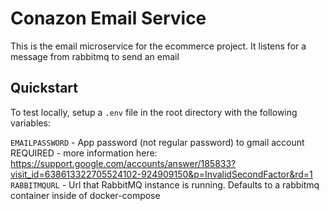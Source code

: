 # Conazon Email Service

This is the email microservice for the ecommerce project. It listens for a message from rabbitmq to send an email

## Quickstart

To test locally, setup a `.env` file in the root directory with the following variables:

`EMAILPASSWORD` - App password (not regular password) to gmail account REQUIRED - more information here: https://support.google.com/accounts/answer/185833?visit_id=638613322705524102-924909150&p=InvalidSecondFactor&rd=1 <br>
`RABBITMQURL` - Url that RabbitMQ instance is running. Defaults to a rabbitmq container inside of docker-compose